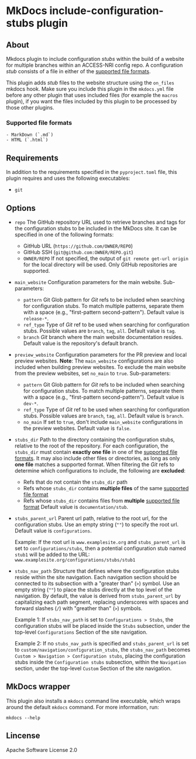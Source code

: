 # MkDocs include-configuration-stubs plugin

## About
Mkdocs plugin to include configuration _stubs_ within the build of a website for multiple branches within an ACCESS-NRI config repo.
A configuration _stub_ consists of a file in either of the [supported file formats](#supported_file_formats).

This plugin adds _stub_ files to the website structure using the `on_files` mkdocs hook.
Make sure you include this plugin in the `mkdocs.yml` file before any other plugin that uses included files (for example the `macros` plugin), if you want the
files included by this plugin to be processed by those other plugins.

### Supported file formats
    - MarkDown (`.md`)
    - HTML (`.html`)

## Requirements
In addition to the requirements specified in the `pyproject.toml` file, this plugin requires and uses the following executables:
- `git`

## Options
- `repo`
    The GitHub repository URL used to retrieve branches and tags for the configuration stubs to be included in the MkDocs site.
    It can be specified in one of the following formats:
    - GitHub URL (`https://github.com/OWNER/REPO`) 
    - GitHub SSH (`git@github.com:OWNER/REPO.git`)
    - `OWNER/REPO`
    If not specified, the output of `git remote get-url origin` for the local directory will be used.
    Only GitHub repositories are supported.
- `main_website`
    Configuration parameters for the main website.
    Sub-parameters:
    - `pattern`
        Git Glob pattern for _Git_ refs to be included when searching for configuration stubs.
        To match multiple patterns, separate them with a space (e.g., "first-pattern second-pattern").
        Default value is `release-*`.
    - `ref_type`
        Type of _Git_ ref to be used when searching for configuration stubs.
        Possible values are `branch`, `tag`, `all`.
        Default value is `tag`.
    - `branch`
        _Git_ branch where the main website documentation resides.
        Default value is the repository's default branch.
- `preview_website`
    Configuration parameters for the PR preview and local preview websites.
    **Note**: The `main_website` configurations are also included when building preview websites. To exclude the main website from the preview websites, set `no_main` to `true`.
    Sub-parameters:
    - `pattern`
        Git Glob pattern for _Git_ refs to be included when searching for configuration stubs.
        To match multiple patterns, separate them with a space (e.g., "first-pattern second-pattern").
        Default value is `dev-*`.
    - `ref_type`
        Type of _Git_ ref to be used when searching for configuration stubs.
        Possible values are `branch`, `tag`, `all`.
        Default value is `branch`.
    - `no_main`
        If set to `true`, don't include `main_website` configurations in the preview websites.
        Default value is `false`.
- `stubs_dir`
    Path to the directory containing the configuration stubs, relative to the root of the repository.
    For each configuration, the `stubs_dir` must contain  **exactly one file** in one of the [supported file formats](#supported_file_formats). It may also include other files or directories, as long as only **one file** matches a supported format.
    When filtering the _Git_ refs to determine which configurations to include, the following are **excluded**:
    - Refs that do not contain the `stubs_dir` path
    - Refs whose `stubs_dir` contains **multiple files** of the same [supported file format](#supported_file_formats)
    - Refs whose `stubs_dir` contains files from **multiple** [supported file format](#supported_file_formats)
    Default value is `documentation/stub`.
- `stubs_parent_url`
    Parent url path, relative to the root url, for the configuration stubs.
    Use an empty string (`""`) to specify the root url.
    Default value is `configurations`.
    
    Example: 
    If the root url is `www.examplesite.org` and `stubs_parent_url` is set to `configurations/stubs`, then a potential configuration stub named `stub1` will be added to the URL: `www.examplesite.org/configurations/stubs/stub1`
- `stubs_nav_path`
    Structure that defines where the configuration stubs reside within the site navigation.
    Each navigation section should be connected to its subsection with a "greater than" (`>`) symbol.
    Use an empty string (`""`) to place the stubs directly at the top level of the navigation.
    By default, the value is derived from `stubs_parent_url` by capitalizing each path segment, replacing underscores with spaces and forward slashes (`/`) with "greather than" (`>`) symbols.

    Example 1:
    If `stubs_nav_path` is set to `Configurations > Stubs`, the configuration stubs will be placed inside the `Stubs` subsection, under the top-level `Configurations` Section of the site navigation.

    Example 2:
    If no `stubs_nav_path` is specified and `stubs_parent_url` is set to `custom/navigation/configuration_stubs`, the `stubs_nav_path` becomes `Custom > Navigation > Configuration stubs`, placing the configuration stubs inside the `Configuration stubs` subsection, within the `Navigation` section, under the top-level `Custom` Section of the site navigation.

## MkDocs wrapper
This plugin also installs a `mkdocs` command line executable, which wraps around the default `mkdocs` command.
For more information, run:
```
mkdocs --help
```

## Lincense
Apache Software License 2.0